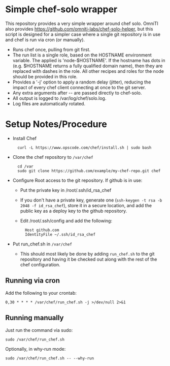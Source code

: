 # Simple chef-solo wrapper

This repository provides a very simple wrapper around chef solo. OmniTI also
provides https://github.com/omniti-labs/chef-solo-helper, but this script is
designed for a simpler case where a single git repository is in use and chef is
run via cron (or manually).


* Runs chef once, pulling from git first.
* The run list is a single role, based on the HOSTNAME environment variable.
  The applied is 'node-$HOSTNAME'. If the hostname has dots in (e.g. $HOSTNAME
  returns a fully qualified domain name), then they are replaced with dashes
  in the role. All other recipes and roles for the node should be provided in
  this role.
* Provides a '-j' option to apply a random delay (jitter), reducing the impact
  of every chef client connecting at once to the git server.
* Any extra arguments after -- are passed directly to chef-solo.
* All output is logged to /var/log/chef/solo.log.
* Log files are automatically rotated.

# Setup Notes/Procedure

* Install Chef

        curl -L https://www.opscode.com/chef/install.sh | sudo bash

* Clone the chef repository to `/var/chef`

        cd /var
        sudo git clone https://github.com/example/my-chef-repo.git chef

* Configure Root access to the git repository. If github is in use:
    * Put the private key in /root/.ssh/id_rsa_chef
    * If you don't have a private key, generate one (`ssh-keygen -t rsa -b
      2048 -f id_rsa_chef`), store it in a secure location, and add the public
      key as a deploy key to the github repository.
    * Edit /root/.ssh/config and add the following:

            Host github.com
            IdentityFile ~/.ssh/id_rsa_chef

* Put run_chef.sh in `/var/chef`
  * This should most likely be done by adding `run_chef.sh` to the git
    repository and having it be checked out along with the rest of the chef
    configuration.

## Running via cron

Add the following to your crontab:

    0,30 * * * * /var/chef/run_chef.sh -j >/dev/null 2>&1

## Running manually

Just run the command via sudo:

    sudo /var/chef/run_chef.sh

Optionally, in why-run mode:

    sudo /var/chef/run_chef.sh -- --why-run
